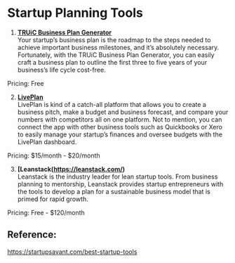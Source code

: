 # Startup Planning Tools

1. **[TRUiC Business Plan Generator](https://howtostartanllc.com/business-center/business-plan)**
<br>Your startup’s business plan is the roadmap to the steps needed to achieve important business milestones, and it’s absolutely necessary. Fortunately, with the TRUiC Business Plan Generator, you can easily craft a business plan to outline the first three to five years of your business’s life cycle cost-free. 

Pricing: Free

2. **[LivePlan](https://www.liveplan.com/:)**
<br>LivePlan is kind of a catch-all platform that allows you to create a business pitch, make a budget and business forecast, and compare your numbers with competitors all on one platform. Not to mention, you can connect the app with other business tools such as Quickbooks or Xero to easily manage your startup’s finances and oversee budgets with the LivePlan dashboard. 

Pricing: $15/month - $20/month

3. **[Leanstack\(https://leanstack.com/)**
<br>Leanstack is the industry leader for lean startup tools. From business planning to mentorship, Leanstack provides startup entrepreneurs with the tools to develop a plan for a sustainable business model that is primed for rapid growth. 

Pricing: Free - $120/month

## Reference:
https://startupsavant.com/best-startup-tools
